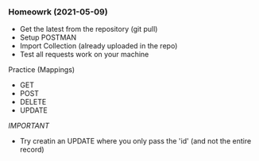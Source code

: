 ### Homeowrk (2021-05-09)

- Get the latest from the repository (git pull)
- Setup POSTMAN 
- Import Collection (already uploaded in the repo)
- Test all requests work on your machine

Practice (Mappings)
- GET 
- POST
- DELETE
- UPDATE 

*IMPORTANT* 
- Try creatin an UPDATE where you only pass the 'id' (and not the entire record)
